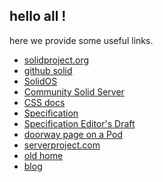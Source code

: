 ## hello all !

here we provide some useful links.

- [solidproject.org](https://solidproject.org)
- [github solid](https://github.com/solid)
- [SolidOS](https://github.com/SolidOS/solidos)
- [Community Solid Server](https://github.com/CommunitySolidServer/CommunitySolidServer)
- [CSS docs](https://communitysolidserver.github.io/CommunitySolidServer/4.0/)
- [Specification](https://solidproject.org/TR/protocol)
- [Specification Editor's Draft](https://solidproject.org/ED/protocol)
- [doorway page on a Pod](https://solidweb.me/ewingson/site/)
- [serverproject.com](https://www.serverproject.de/com/)
- [old home](https://www.serverproject.de)
- [blog](https://configedit.wordpress.com)

<!--

**Here are some ideas to get you started:**

🙋‍♀️ A short introduction - what is your organization all about?
🌈 Contribution guidelines - how can the community get involved?
👩‍💻 Useful resources - where can the community find your docs? Is there anything else the community should know?
🍿 Fun facts - what does your team eat for breakfast?
🧙 Remember, you can do mighty things with the power of [Markdown](https://docs.github.com/github/writing-on-github/getting-started-with-writing-and-formatting-on-github/basic-writing-and-formatting-syntax)
-->
